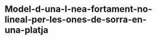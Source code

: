 Model-d-una-l-nea-fortament-no-lineal-per-les-ones-de-sorra-en-una-platja
=========================================================================
